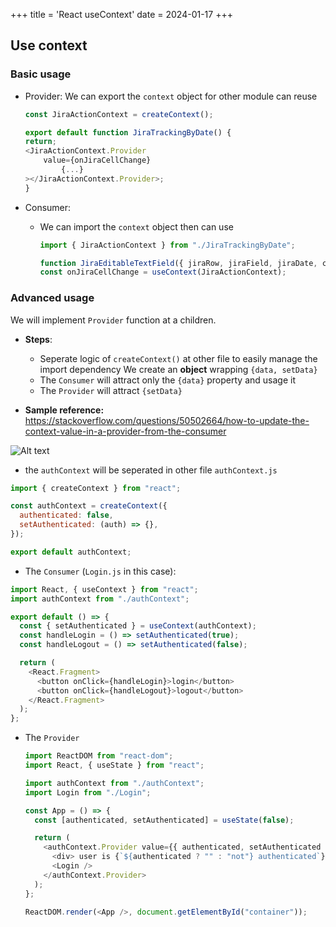 +++
title = 'React useContext'
date = 2024-01-17
+++

## Use context

### Basic usage

- Provider: We can export the `context` object for other module can reuse

  ```javascript
  const JiraActionContext = createContext();

  export default function JiraTrackingByDate() {
  return;
  <JiraActionContext.Provider
      value={onJiraCellChange}
          {...}
  ></JiraActionContext.Provider>;
  }
  ```

- Consumer:

  - We can import the `context` object then can use

    ```javascript
    import { JiraActionContext } from "./JiraTrackingByDate";

    function JiraEditableTextField({ jiraRow, jiraField, jiraDate, children }) {
    const onJiraCellChange = useContext(JiraActionContext);
    ```

### Advanced usage

We will implement `Provider` function at a children.

- **Steps**:

  - Seperate logic of `createContext()` at other file to easily manage the import dependency
    We create an **object** wrapping `{data, setData}`
  - The `Consumer` will attract only the `{data}` property and usage it
  - The `Provider` will attract `{setData}`

- **Sample reference:**
  https://stackoverflow.com/questions/50502664/how-to-update-the-context-value-in-a-provider-from-the-consumer

![Alt text](./imgs/use-context.png)

- the `authContext` will be seperated in other file `authContext.js`

```js
import { createContext } from "react";

const authContext = createContext({
  authenticated: false,
  setAuthenticated: (auth) => {},
});

export default authContext;
```

- The `Consumer` (`Login.js` in this case):

```js
import React, { useContext } from "react";
import authContext from "./authContext";

export default () => {
  const { setAuthenticated } = useContext(authContext);
  const handleLogin = () => setAuthenticated(true);
  const handleLogout = () => setAuthenticated(false);

  return (
    <React.Fragment>
      <button onClick={handleLogin}>login</button>
      <button onClick={handleLogout}>logout</button>
    </React.Fragment>
  );
};
```

- The `Provider`

  ```js
  import ReactDOM from "react-dom";
  import React, { useState } from "react";

  import authContext from "./authContext";
  import Login from "./Login";

  const App = () => {
    const [authenticated, setAuthenticated] = useState(false);

    return (
      <authContext.Provider value={{ authenticated, setAuthenticated }}>
        <div> user is {`${authenticated ? "" : "not"} authenticated`} </div>
        <Login />
      </authContext.Provider>
    );
  };

  ReactDOM.render(<App />, document.getElementById("container"));
  ```
